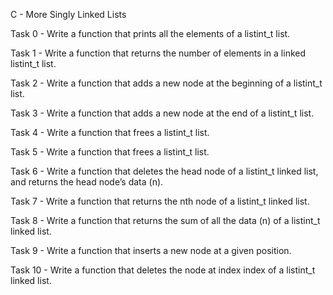 C - More Singly Linked Lists

Task 0 - Write a function that prints all the elements of a listint_t list.

Task 1 - Write a function that returns the number of elements in a linked listint_t list.

Task 2 - Write a function that adds a new node at the beginning of a listint_t list.

Task 3 - Write a function that adds a new node at the end of a listint_t list.

Task 4 - Write a function that frees a listint_t list.

Task 5 - Write a function that frees a listint_t list.

Task 6 - Write a function that deletes the head node of a listint_t linked list, and returns the head node’s data (n).

Task 7 - Write a function that returns the nth node of a listint_t linked list.

Task 8 - Write a function that returns the sum of all the data (n) of a listint_t linked list.

Task 9 - Write a function that inserts a new node at a given position.

Task 10 - Write a function that deletes the node at index index of a listint_t linked list.
